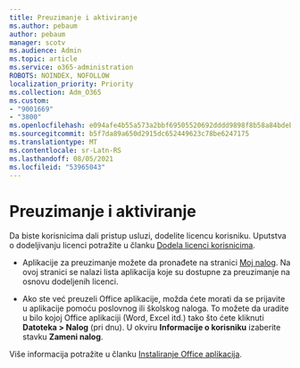 ```yaml
---
title: Preuzimanje i aktiviranje
ms.author: pebaum
author: pebaum
manager: scotv
ms.audience: Admin
ms.topic: article
ms.service: o365-administration
ROBOTS: NOINDEX, NOFOLLOW
localization_priority: Priority
ms.collection: Adm_O365
ms.custom:
- "9001669"
- "3800"
ms.openlocfilehash: e094afe4b55a573a2bbf69505520692dddd9898f8b58a84bdebc61311c19c875
ms.sourcegitcommit: b5f7da89a650d2915dc652449623c78be6247175
ms.translationtype: MT
ms.contentlocale: sr-Latn-RS
ms.lasthandoff: 08/05/2021
ms.locfileid: "53965043"
---
```

# <a name="download-and-activate"></a>Preuzimanje i aktiviranje

Da biste korisnicima dali pristup usluzi, dodelite licencu korisniku. Uputstva o dodeljivanju licenci potražite u članku [Dodela licenci korisnicima](https://docs.microsoft.com/microsoft-365/admin/manage/assign-licenses-to-users).

- Aplikacije za preuzimanje možete da pronađete na stranici [Moj nalog](https://portal.office.com/account/#installs). Na ovoj stranici se nalazi lista aplikacija koje su dostupne za preuzimanje na osnovu dodeljenih licenci. 

- Ako ste već preuzeli Office aplikacije, možda ćete morati da se prijavite u aplikacije pomoću poslovnog ili školskog naloga. To možete da uradite u bilo kojoj Office aplikaciji (Word, Excel itd.) tako što ćete kliknuti **Datoteka > Nalog** (pri dnu). U okviru **Informacije o korisniku** izaberite stavku **Zameni nalog**.

Više informacija potražite u članku [Instaliranje Office aplikacija](https://docs.microsoft.com/microsoft-365/admin/setup/install-applications).
